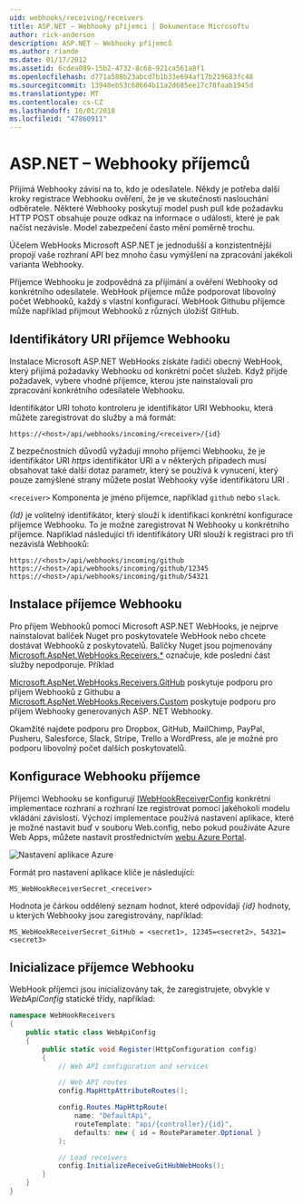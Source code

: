 ```yaml
---
uid: webhooks/receiving/receivers
title: ASP.NET – Webhooky příjemci | Dokumentace Microsoftu
author: rick-anderson
description: ASP.NET – Webhooky příjemců
ms.author: riande
ms.date: 01/17/2012
ms.assetid: 6cdea089-15b2-4732-8c68-921ca561a8f1
ms.openlocfilehash: d771a588b23abcd7b1b33e694af17b219683fc48
ms.sourcegitcommit: 13940eb53c68664b11a2d685ee17c78faab1945d
ms.translationtype: MT
ms.contentlocale: cs-CZ
ms.lasthandoff: 10/01/2018
ms.locfileid: "47860911"
---
```

# <a name="aspnet-webhooks-receivers"></a>ASP.NET – Webhooky příjemců

Přijímá Webhooky závisí na to, kdo je odesílatele. Někdy je potřeba další kroky registrace Webhooku ověření, že je ve skutečnosti naslouchání odběratele. Některé Webhooky poskytují model push pull kde požadavku HTTP POST obsahuje pouze odkaz na informace o události, které je pak načíst nezávisle. Model zabezpečení často mění poměrně trochu.

Účelem WebHooks Microsoft ASP.NET je jednodušší a konzistentnější propojí vaše rozhraní API bez mnoho času vymýšlení na zpracování jakékoli varianta Webhooky.

Příjemce Webhooku je zodpovědná za přijímání a ověření Webhooky od konkrétního odesílatele. WebHook příjemce může podporovat libovolný počet Webhooků, každý s vlastní konfigurací. WebHook Githubu příjemce může například přijmout Webhooků z různých úložišť GitHub.

## <a name="webhook-receiver-uris"></a>Identifikátory URI příjemce Webhooku

Instalace Microsoft ASP.NET WebHooks získáte řadiči obecný WebHook, který přijímá požadavky Webhooku od konkrétní počet služeb. Když přijde požadavek, vybere vhodné příjemce, kterou jste nainstalovali pro zpracování konkrétního odesílatele Webhooku.

Identifikátor URI tohoto kontroleru je identifikátor URI Webhooku, která můžete zaregistrovat do služby a má formát:

```
https://<host>/api/webhooks/incoming/<receiver>/{id}
```

Z bezpečnostních důvodů vyžadují mnoho příjemci Webhooku, že je identifikátor URI *https* identifikátor URI a v některých případech musí obsahovat také další dotaz parametr, který se používá k vynucení, který pouze zamýšlené strany můžete poslat Webhooky výše identifikátoru URI .

`<receiver>` Komponenta je jméno příjemce, například `github` nebo `slack`.

*{Id}* je volitelný identifikátor, který slouží k identifikaci konkrétní konfigurace příjemce Webhooku. To je možné zaregistrovat N Webhooky u konkrétního příjemce. Například následující tři identifikátory URI slouží k registraci pro tři nezávislá Webhooků:

```
https://<host>/api/webhooks/incoming/github
https://<host>/api/webhooks/incoming/github/12345
https://<host>/api/webhooks/incoming/github/54321
```

## <a name="installing-a-webhook-receiver"></a>Instalace příjemce Webhooku

Pro příjem Webhooků pomocí Microsoft ASP.NET WebHooks, je nejprve nainstalovat balíček Nuget pro poskytovatele WebHook nebo chcete dostávat Webhooků z poskytovatelů. Balíčky Nuget jsou pojmenovány [Microsoft.AspNet.WebHooks.Receivers.*](https://www.nuget.org/packages?q=Microsoft.AspNet.WebHooks.Receivers) označuje, kde poslední část služby nepodporuje. Příklad

[Microsoft.AspNet.WebHooks.Receivers.GitHub](https://www.nuget.org/packages?q=Microsoft.AspNet.WebHooks.Receivers.GitHub) poskytuje podporu pro příjem Webhooků z Githubu a [Microsoft.AspNet.WebHooks.Receivers.Custom](https://www.nuget.org/packages?q=Microsoft.AspNet.WebHooks.Receivers.Custom) poskytuje podporu pro příjem Webhooky generovaných ASP. NET Webhooky.

Okamžité najdete podporu pro Dropbox, GitHub, MailChimp, PayPal, Pusheru, Salesforce, Slack, Stripe, Trello a WordPress, ale je možné pro podporu libovolný počet dalších poskytovatelů.

## <a name="configuring-a-webhook-receiver"></a>Konfigurace Webhooku příjemce

Příjemci Webhooku se konfigurují [IWebHookReceiverConfig](https://github.com/aspnet/WebHooks/blob/master/src/Microsoft.AspNet.WebHooks.Receivers/WebHooks/IWebHookReceiverConfig.cs) konkrétní implementace rozhraní a rozhraní lze registrovat pomocí jakéhokoli modelu vkládání závislostí. Výchozí implementace používá nastavení aplikace, které je možné nastavit buď v souboru Web.config, nebo pokud používáte Azure Web Apps, můžete nastavit prostřednictvím [webu Azure Portal](https://portal.azure.com/).

![Nastavení aplikace Azure](_static/AzureAppSettings.png)

Formát pro nastavení aplikace klíče je následující:

```
MS_WebHookReceiverSecret_<receiver>
```

Hodnota je čárkou oddělený seznam hodnot, které odpovídají *{id}* hodnoty, u kterých Webhooky jsou zaregistrovány, například:

```
MS_WebHookReceiverSecret_GitHub = <secret1>, 12345=<secret2>, 54321=<secret3>
```

## <a name="initializing-a-webhook-receiver"></a>Inicializace příjemce Webhooku

WebHook příjemci jsou inicializovány tak, že zaregistrujete, obvykle v *WebApiConfig* statické třídy, například:

```csharp
namespace WebHookReceivers
{
    public static class WebApiConfig
    {
        public static void Register(HttpConfiguration config)
        {
            // Web API configuration and services

            // Web API routes
            config.MapHttpAttributeRoutes();

            config.Routes.MapHttpRoute(
                name: "DefaultApi",
                routeTemplate: "api/{controller}/{id}",
                defaults: new { id = RouteParameter.Optional }
            );

            // Load receivers
            config.InitializeReceiveGitHubWebHooks();
        }
    }
}
```
